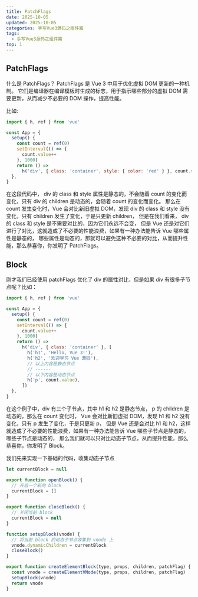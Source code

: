 ```yaml
---
title: PatchFlags
date: 2025-10-05
updated: 2025-10-05
categories: 手写Vue3源码之组件篇
tags:
  - 手写Vue3源码之组件篇
top: 1
---
```


## PatchFlags
什么是 PatchFlags？
PatchFlags 是 Vue 3 中用于优化虚拟 DOM 更新的一种机制。
它们是编译器在编译模板时生成的标志，用于指示哪些部分的虚拟 DOM 需要更新，从而减少不必要的 DOM 操作，提高性能。

比如:
```javascript
import { h, ref } from 'vue'

const App = {
  setup() {
    const count = ref(0)
    setInterval(() => {
      count.value++
    }, 1000)
    return () =>
      h('div', { class: 'container', style: { color: 'red' } }, count.value)
  },
}
```

在这段代码中， div 的 class 和 style 属性是静态的，不会随着 count 的变化而变化，只有 div 的 children 是动态的，会随着 count 的变化而变化。
那么在 count 发生变化时，Vue 会对比新旧虚拟 DOM，发现 div 的 class 和 style 没有变化，只有 children 发生了变化，于是只更新 children，
但是在我们看来， div 的 class 和 style 是不需要对比的，因为它们永远不会变，
但是 Vue 还是对它们进行了对比，这就造成了不必要的性能浪费，如果有一种办法能告诉 Vue 哪些属性是静态的，
哪些属性是动态的，那就可以避免这种不必要的对比，从而提升性能，那么恭喜你，你发明了 PatchFlags。


## Block
刚才我们已经使用 patchFlags 优化了 div 的属性对比，但是如果 div 有很多子节点呢？比如：
```javascript
import { h, ref } from 'vue'

const App = {
  setup() {
    const count = ref(0)
    setInterval(() => {
      count.value++
    }, 1000)
    return () =>
      h('div', { class: 'container' }, [
        h('h1', 'Hello, Vue 3!'),
        h('h2', '欢迎学习 Vue 源码'),
        // 以上内容是静态节点
        // ------
        // 以下内容是动态节点
        h('p', count.value),
      ])
  },
}
```
在这个例子中，div 有三个子节点，其中 h1 和 h2 是静态节点， p 的 children 是动态的，那么在 count 变化时，
Vue 会对比新旧虚拟 DOM，发现 h1 和 h2 没有变化，只有 p 发生了变化，于是只更新 p，
但是 Vue 还是会对比 h1 和 h2，这样就造成了不必要的性能浪费，如果有一种办法能告诉 Vue 哪些子节点是静态的，哪些子节点是动态的，
那么我们就可以只对比动态子节点，从而提升性能，那么恭喜你，你发明了 Block。

我们先来实现一下基础的代码，收集动态子节点
```javascript
let currentBlock = null

export function openBlock() {
  // 开启一个新的 block
  currentBlock = []
}

export function closeBlock() {
  // 关闭当前 block
  currentBlock = null
}

function setupBlock(vnode) {
  // 将当前 block 的动态子节点收集到 vnode 上
  vnode.dynamicChildren = currentBlock
  closeBlock()
}

export function createElementBlock(type, props, children, patchFlag) {
  const vnode = createElementVNode(type, props, children, patchFlag)
  setupBlock(vnode)
  return vnode
}
```
